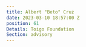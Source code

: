 ```yaml
---
title: Albert "Beto" Cruz
date: 2023-03-10 18:57:00 Z
position: 61
Details: Toigo Foundation
Section: advisory
---
```



